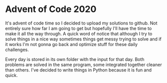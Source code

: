 # Advent of Code 2020

It's advent of code time so I decided to upload my solutions to github. Not entirely sure how far I am going to get but hopefully I'll have the time to make it all the way through. A quick word of notice that although I try to solve things in a nice way sometimes things get messy trying to solve and if it works I'm not gonna go back and optimize stuff for these daily challenges.  

Every day is stored in its own folder with the input for that day. Both problems are solved in the same program, some integrated together cleaner than others. I've decided to write things in Python because it is fun and quick.  
